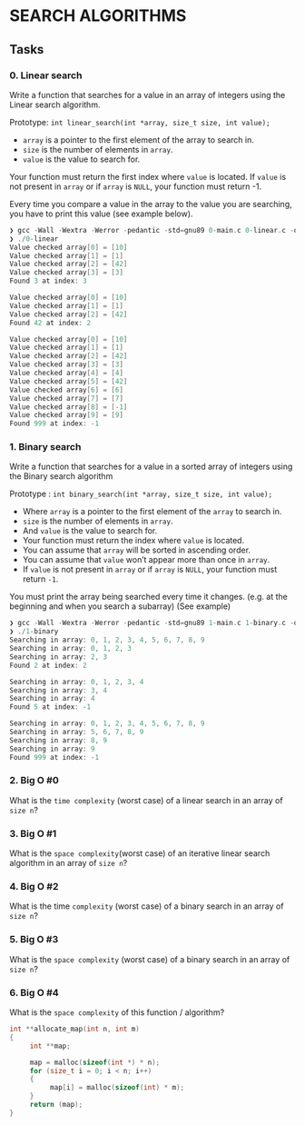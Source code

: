 # SEARCH ALGORITHMS

## Tasks

### 0. Linear search

Write a function that searches for a value in an array of integers using the Linear search algorithm.

Prototype: `int linear_search(int *array, size_t size, int value);`

- `array` is a pointer to the first element of the array to search in.
- `size` is the number of elements in `array`.
- `value` is the value to search for.

Your function must return the first index where `value` is located. If `value` is not present in `array` or if `array` is `NULL`, your function must return -1.

Every time you compare a value in the array to the value you are searching, you have to print this value (see example below).

```c
❯ gcc -Wall -Wextra -Werror -pedantic -std=gnu89 0-main.c 0-linear.c -o 0-linear
❯ ./0-linear
Value checked array[0] = [10]
Value checked array[1] = [1]
Value checked array[2] = [42]
Value checked array[3] = [3]
Found 3 at index: 3

Value checked array[0] = [10]
Value checked array[1] = [1]
Value checked array[2] = [42]
Found 42 at index: 2

Value checked array[0] = [10]
Value checked array[1] = [1]
Value checked array[2] = [42]
Value checked array[3] = [3]
Value checked array[4] = [4]
Value checked array[5] = [42]
Value checked array[6] = [6]
Value checked array[7] = [7]
Value checked array[8] = [-1]
Value checked array[9] = [9]
Found 999 at index: -1
```

### 1. Binary search

Write a function that searches for a value in a sorted array of integers using the Binary search algorithm

Prototype : `int binary_search(int *array, size_t size, int value);`

- Where `array` is a pointer to the first element of the `array` to search in.
- `size` is the number of elements in `array`.
- And `value` is the value to search for.
- Your function must return the index where `value` is located.
- You can assume that `array` will be sorted in ascending order.
- You can assume that `value` won’t appear more than once in `array`.
- If `value` is not present in `array` or if `array` is `NULL`, your function must return `-1`.

You must print the array being searched every time it changes. (e.g. at the beginning and when you search a subarray) (See example)

```c
❯ gcc -Wall -Wextra -Werror -pedantic -std=gnu89 1-main.c 1-binary.c -o 1-binary
❯ ./1-binary
Searching in array: 0, 1, 2, 3, 4, 5, 6, 7, 8, 9
Searching in array: 0, 1, 2, 3
Searching in array: 2, 3
Found 2 at index: 2

Searching in array: 0, 1, 2, 3, 4
Searching in array: 3, 4
Searching in array: 4
Found 5 at index: -1

Searching in array: 0, 1, 2, 3, 4, 5, 6, 7, 8, 9
Searching in array: 5, 6, 7, 8, 9
Searching in array: 8, 9
Searching in array: 9
Found 999 at index: -1
```

### 2. Big O #0

What is the `time complexity` (worst case) of a linear search in an array of `size n`?

### 3. Big O #1

What is the `space complexity`(worst case) of an iterative linear search algorithm in an array of `size n`?

### 4. Big O #2

What is the time `complexity` (worst case) of a binary search in an array of `size n`?

### 5. Big O #3

What is the `space complexity` (worst case) of a binary search in an array of `size n`?

### 6. Big O #4

What is the `space complexity` of this function / algorithm?

```C
int **allocate_map(int n, int m)
{
     int **map;

     map = malloc(sizeof(int *) * n);
     for (size_t i = 0; i < n; i++)
     {
          map[i] = malloc(sizeof(int) * m);
     }
     return (map);
}
```
